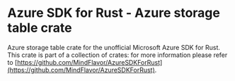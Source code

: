 # Azure SDK for Rust - Azure storage table crate

Azure storage table crate for the unofficial Microsoft Azure SDK for Rust. This crate is part of a collection of crates: for more information please refer to [https://github.com/MindFlavor/AzureSDKForRust](https://github.com/MindFlavor/AzureSDKForRust).
